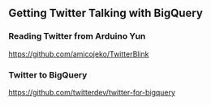 ## Getting Twitter Talking with BigQuery

### Reading Twitter from Arduino Yun

https://github.com/amicojeko/TwitterBlink

### Twitter to BigQuery

https://github.com/twitterdev/twitter-for-bigquery
